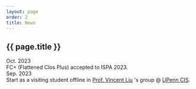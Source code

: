 ```yaml
---
layout: page
order: 2
title: News
---
```


<div id="news"></div>
<h2>{{ page.title }}</h2>

<div class="news-item">
    <div class="time-container">
        <span class="time">Oct. 2023</span>
    </div>
    <div class="event-container">
        <span class="event">FC+ (Flattened Clos Plus) accepted to ISPA 2023.</span>
    </div>
</div>

<div class="news-item">
    <div class="time-container">
        <span class="time">Sep. 2023</span>
    </div>
    <div class="event-container">
        <span class="event">Start as a visiting student offline in <a href="https://vincen.tl">Prof. Vincent Liu</a> 's group @ <a           href="https://www.cis.upenn.edu">UPenn CIS</a>.</span>
    </div>
</div>